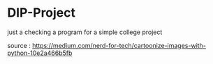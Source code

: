 # DIP-Project

just a checking a program for a simple college project

source : https://medium.com/nerd-for-tech/cartoonize-images-with-python-10e2a466b5fb
